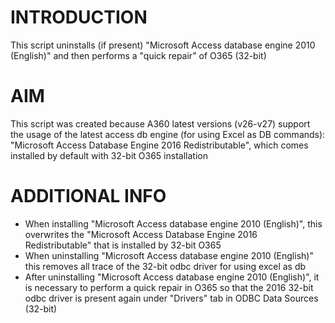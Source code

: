 # INTRODUCTION
This script uninstalls (if present) "Microsoft Access database engine 2010 (English)" and then performs a "quick repair" of O365 (32-bit)

# AIM
This script was created because A360 latest versions (v26-v27) support the usage of the latest access db engine (for using Excel as DB commands):
"Microsoft Access Database Engine 2016 Redistributable", which comes installed by default with 32-bit O365 installation

# ADDITIONAL INFO

* When installing "Microsoft Access database engine 2010 (English)", this overwrites the "Microsoft Access Database Engine 2016 Redistributable" that is installed
by 32-bit O365
* When uninstalling "Microsoft Access database engine 2010 (English)" this removes all trace of the 32-bit odbc driver for using excel as db
* After uninstalling "Microsoft Access database engine 2010 (English)", it is necessary to perform a quick repair in O365 so that the 2016 32-bit odbc driver is present again under
"Drivers" tab in ODBC Data Sources (32-bit)
